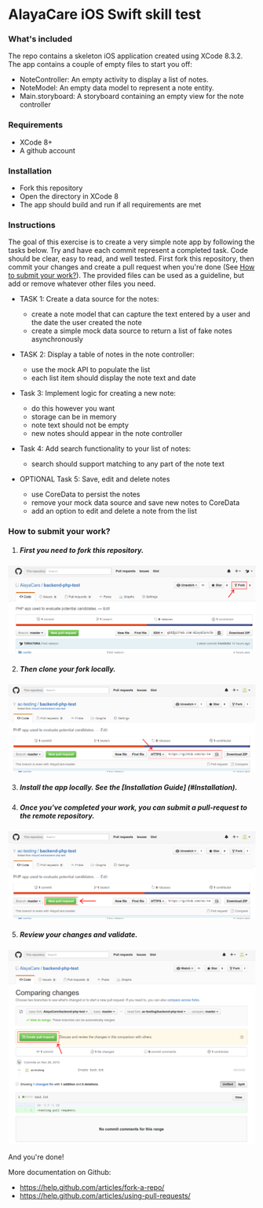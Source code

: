 AlayaCare iOS Swift skill test
===============================


### What's included
The repo contains a skeleton iOS application created using XCode 8.3.2. The app contains a couple of empty files to start you off:
* NoteController: An empty activity to display a list of notes. 
* NoteModel: An empty data model to represent a note entity. 
* Main.storyboard: A storyboard containing an empty view for the note controller

### Requirements
* XCode 8+
* A github account

### Installation
* Fork this repository
* Open the directory in XCode 8
* The app should build and run if all requirements are met

### Instructions
The goal of this exercise is to create a very simple note app by following the tasks below. 
Try and have each commit represent a completed task. 
Code should be clear, easy to read, and well tested. 
First fork this repository, then commit your changes and create a pull request when you're done (See [How to submit your work?](#how-to-submit-your-work)). 
The provided files can be used as a guideline, but add or remove whatever other files you need. 


* TASK 1: Create a data source for the notes:
  * create a note model that can capture the text entered by a user and the date the user created the note
  * create a simple mock data source to return a list of fake notes asynchronously

* TASK 2: Display a table of notes in the note controller:
  * use the mock API to populate the list
  * each list item should display the note text and date

* Task 3: Implement logic for creating a new note:
  * do this however you want
  * storage can be in memory 
  * note text should not be empty
  * new notes should appear in the note controller

* Task 4: Add search functionality to your list of notes:
  * search should support matching to any part of the note text

* OPTIONAL Task 5: Save, edit and delete notes
  * use CoreData to persist the notes
  * remove your mock data source and save new notes to CoreData
  * add an option to edit and delete a note from the list


### How to submit your work?

1. ##### First you need to fork this repository.
![Forking a repo](/web/img/fork.png?raw=true "Forking a repo")

2. ##### Then clone your fork locally.
![Cloning a repo](/web/img/clone.png?raw=true "Cloning a repo")

3. ##### Install the app locally. See the [Installation Guide] (#Installation).

4. ##### Once you've completed your work, you can submit a pull-request to the remote repository.
![ a Pull Request](/web/img/pull-request.png?raw=true "Creating a Pull Request")

5. ##### Review your changes and validate.
![Validating a Pull Request](/web/img/pull-request-review.png?raw=true "Validating a Pull Request")



And you're done!


More documentation on Github:
* https://help.github.com/articles/fork-a-repo/
* https://help.github.com/articles/using-pull-requests/

